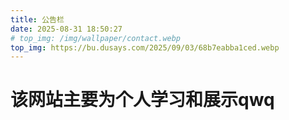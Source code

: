 ```yaml
---
title: 公告栏
date: 2025-08-31 18:50:27
# top_img: /img/wallpaper/contact.webp
top_img: https://bu.dusays.com/2025/09/03/68b7eabba1ced.webp
---
```


# 该网站主要为个人学习和展示qwq